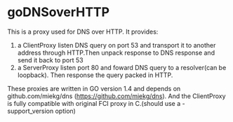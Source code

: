 # goDNSoverHTTP
This is a proxy used for DNS over HTTP. It provides:
1. a ClientProxy listen DNS query on port 53 and transport it to another address through HTTP.Then unpack response to DNS response and send it back to port 53
2. a ServerProxy listen port 80 and foward DNS query to a resolver(can be loopback). Then response the query packed in HTTP.

These proxies are written in GO version 1.4 and depends on github.com/miekg/dns (https://github.com/miekg/dns). And the ClientProxy is fully compatible with original FCI proxy in C.(should use a -support_version option)
